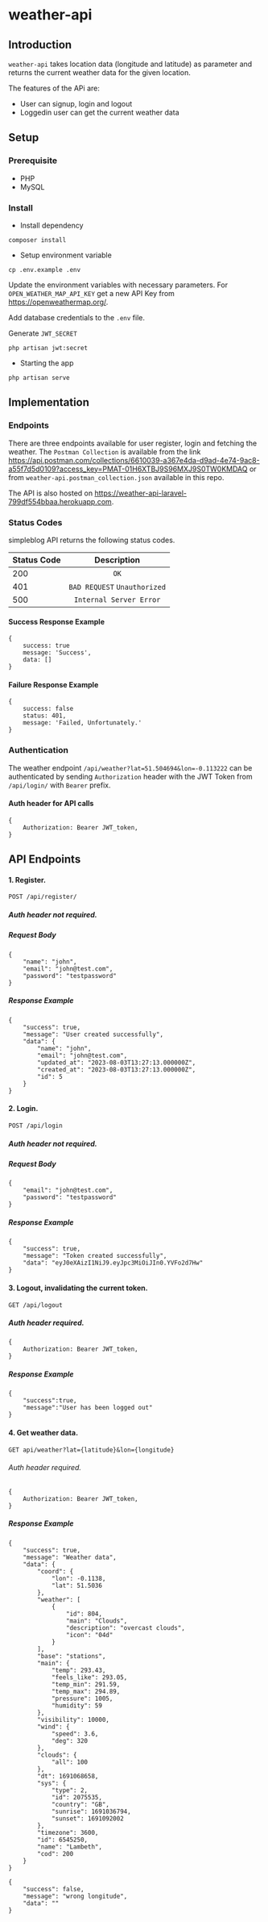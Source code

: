 # weather-api

## Introduction

`weather-api` takes location data (longitude and latitude) as parameter and returns the current weather data for the given location.

The features of the APi are:

- User can signup, login and logout
- Loggedin user can get the current weather data

## Setup

### Prerequisite

- PHP
- MySQL

### Install

- Install dependency

```
composer install
```

- Setup environment variable

```
cp .env.example .env
```

Update the environment variables with necessary parameters. For `OPEN_WEATHER_MAP_API_KEY` get a new API Key from <https://openweathermap.org/>.

Add database credentials to the `.env` file.

Generate `JWT_SECRET`

```
php artisan jwt:secret
```

- Starting the app

```
php artisan serve
```

## Implementation

### Endpoints

There are three endpoints available for user register, login and fetching the weather.
The `Postman Collection` is available from the link <https://api.postman.com/collections/6610039-a367e4da-d9ad-4e74-9ac8-a55f7d5d0109?access_key=PMAT-01H6XTBJ9S96MXJ9S0TW0KMDAQ> or from `weather-api.postman_collection.json` available in this repo.

The API is also hosted on <https://weather-api-laravel-799df554bbaa.herokuapp.com>.

### Status Codes

simpleblog API returns the following status codes.

| Status Code |         Description          |
| :---------- | :--------------------------: |
| 200         |             `OK`             |
| 401         | `BAD REQUEST` `Unauthorized` |
| 500         |   `Internal Server Error`    |

#### Success Response Example

```
{
    success: true
    message: 'Success',
    data: []
}
```

#### Failure Response Example

```
{
    success: false
    status: 401,
    message: 'Failed, Unfortunately.'
}
```

### Authentication

The weather endpoint `/api/weather?lat=51.504694&lon=-0.113222` can be authenticated by sending `Authorization` header with the JWT Token from `/api/login/` with `Bearer` prefix.

#### Auth header for API calls

```
{
    Authorization: Bearer JWT_token,
}
```

## API Endpoints

#### 1. Register.

`POST /api/register/`

##### Auth header not required.
##### Request Body
```
{
    "name": "john",
    "email": "john@test.com",
    "password": "testpassword"
}
```

##### Response Example

```
{
    "success": true,
    "message": "User created successfully",
    "data": {
        "name": "john",
        "email": "john@test.com",
        "updated_at": "2023-08-03T13:27:13.000000Z",
        "created_at": "2023-08-03T13:27:13.000000Z",
        "id": 5
    }
}
```

#### 2. Login.

`POST /api/login`

##### Auth header not required.
##### Request Body
```
{
    "email": "john@test.com",
    "password": "testpassword"
}
```
##### Response Example

```
{
    "success": true,
    "message": "Token created successfully",
    "data": "eyJ0eXAizI1NiJ9.eyJpc3MiOiJIn0.YVFo2d7Hw"
}
```

#### 3. Logout, invalidating the current token.

`GET /api/logout`

##### Auth header required.
```
{
    Authorization: Bearer JWT_token,
}
```
##### Response Example

```
{
    "success":true,
    "message":"User has been logged out"
}
```

#### 4. Get weather data.

`GET api/weather?lat={latitude}&lon={longitude}`

###### Auth header required.
```
{
    Authorization: Bearer JWT_token,
}
```

##### Response Example

```
{
    "success": true,
    "message": "Weather data",
    "data": {
        "coord": {
            "lon": -0.1138,
            "lat": 51.5036
        },
        "weather": [
            {
                "id": 804,
                "main": "Clouds",
                "description": "overcast clouds",
                "icon": "04d"
            }
        ],
        "base": "stations",
        "main": {
            "temp": 293.43,
            "feels_like": 293.05,
            "temp_min": 291.59,
            "temp_max": 294.89,
            "pressure": 1005,
            "humidity": 59
        },
        "visibility": 10000,
        "wind": {
            "speed": 3.6,
            "deg": 320
        },
        "clouds": {
            "all": 100
        },
        "dt": 1691068658,
        "sys": {
            "type": 2,
            "id": 2075535,
            "country": "GB",
            "sunrise": 1691036794,
            "sunset": 1691092002
        },
        "timezone": 3600,
        "id": 6545250,
        "name": "Lambeth",
        "cod": 200
    }
}
```

```
{
    "success": false,
    "message": "wrong longitude",
    "data": ""
}
```
